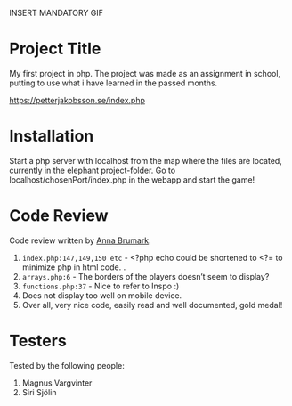 INSERT MANDATORY GIF

# Project Title

My first project in php. The project was made as an assignment in school, putting to use what i have learned in the passed months. 

https://petterjakobsson.se/index.php

# Installation

Start a php server with localhost from the map where the files are located, currently in the elephant project-folder. Go to localhost/chosenPort/index.php in the webapp and start the game!

# Code Review

Code review written by [Anna Brumark](https://github.com/AnnaBrum).

1. `index.php:147,149,150 etc` - <?php echo could be shortened to <?= to minimize php in html code.
.
2. `arrays.php:6` - The borders of the players doesn’t seem to display?
3. `functions.php:37` - Nice to refer to Inspo :)
4. Does not display too well on mobile device.
5. Over all, very nice code, easily read and well documented, gold medal!

# Testers

Tested by the following people:

1. Magnus Vargvinter    
2. Siri Sjölin
